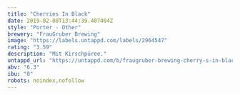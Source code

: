 ```yaml
---
title: "Cherries In Black"
date: 2019-02-08T13:44:39.407404Z
style: "Porter - Other"
brewery: "FrauGruber Brewing"
image: "https://labels.untappd.com/labels/2964547"
rating: "3.59"
description: "Mit Kirschpüree."
untappd_url: "https://untappd.com/b/fraugruber-brewing-cherry-s-in-black/2964547"
abv: "6.3"
ibu: "0"
robots: noindex,nofollow
---
```

